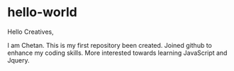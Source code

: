 # hello-world

Hello Creatives,

I am Chetan. This is my first repository been created.
Joined github to enhance my coding skills. More interested towards learning JavaScript and Jquery.
